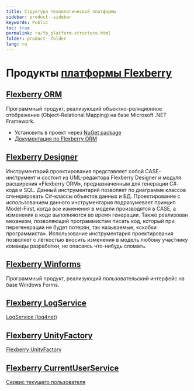 ```yaml
---
title: Структура технологической платформы
sidebar: product--sidebar
keywords: Public
toc: true
permalink: ru/fp_platform-structure.html
folder: product--folder
lang: ru
---
```


# Продукты [платформы Flexberry](http://flexberry.net)

## [Flexberry ORM](fo_flexberry-orm.html)
Программный продукт, реализующий объектно-реляционное отображение (Object-Relational Mapping) на базе Microsoft .NET Framework.

* Установить в проект через [NuGet package](https://www.nuget.org/packages/NewPlatform.Flexberry.ORM)
* [Документация по Flexberry ORM](fo_flexberry-orm.html)

## [Flexberry Designer](fd_landing_page.html)
Инструментарий проектирования представляет собой CASE-инструмент и состоит из UML-редактора Flexberry Designer и модуля расширения «Flexberry ORM», предназначенным для генерации C#-кода и SQL. Данный инструментарий позволяет по диаграмме классов сгенерировать C#-классы объектов данных и БД. Проектирование с использованием данного инструментария подразумевает принцип Model-First, когда все изменения в модели производятся в CASE, а изменения в коде выполняются во время генерации. Также реализован механизм, позволяющий программистам писать код, который при перегенерации не будет потерян, так называемые, «скобки программиста». Использование инструментария проектирования позволяет с лёгкостью вносить изменения в модель любому участнику команды разработки, не опасаясь что-нибудь сломать.

## [Flexberry Winforms](fw_flexberry-winforms.html)
Программный продукт, реализующий пользовательский интерфейс на базе Windows Forms.

## [Flexberry LogService](log-service-log4net.html)
[LogService (log4net)](log-service-log4net.html)

## [Flexberry UnityFactory](fo_unity-factory.html)
[Flexberry UnityFactory](fo_unity-factory.html)

## [Flexberry CurrentUserService](fo_current-user-service.html)
[Сервис текущего пользователя](fo_current-user-service.html)
